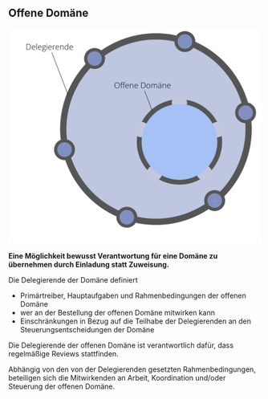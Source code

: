 ## Offene Domäne

![right,fit](img/structural-patterns/open-domain.png)

**Eine Möglichkeit bewusst Verantwortung für eine Domäne zu übernehmen durch Einladung statt Zuweisung.**

Die Delegierende der Domäne definiert

- Primärtreiber, Hauptaufgaben und Rahmenbedingungen der offenen Domäne
- wer an der Bestellung der offenen Domäne mitwirken kann
- Einschränkungen in Bezug auf die Teilhabe der Delegierenden an den Steuerungsentscheidungen der Domäne

Die Delegierende der offenen Domäne ist verantwortlich dafür, dass regelmäßige Reviews stattfinden.

Abhängig von den von der Delegierenden gesetzten Rahmenbedingungen, beteiligen sich die Mitwirkenden an Arbeit, Koordination und/oder Steuerung der offenen Domäne.